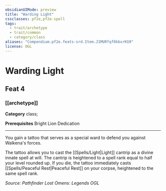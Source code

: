 ```yaml
---
obsidianUIMode: preview
title: "Warding Light"
cssclasses: pf2e,pf2e-spell
tags:
  - trait/archetype
  - trait/common
  - category/class
aliases: "Compendium.pf2e.feats-srd.Item.J1MURfqf0kbxrKG9"
license: OGL
---
```

# Warding Light
## Feat 4
### [[archetype]]

**Category** class; 



**Prerequisites** Bright Lion Dedication
* * *
You gain a tattoo that serves as a special ward to defend you against Walkena's forces.

The tattoo allows you to cast the [[Spells/Light|Light]] cantrip as a divine innate spell at will. The cantrip is heightened to a spell rank equal to half your level rounded up. If you die, the tattoo immediately casts [[Spells/Peaceful Rest|Peaceful Rest]] on your corpse, heightened to the same spell rank.

*Source: Pathfinder Lost Omens: Legends*
*OGL*